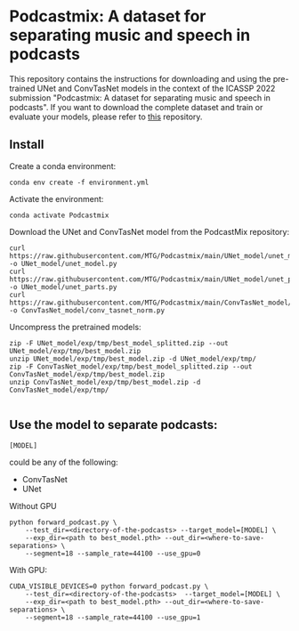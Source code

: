 # Podcastmix: A dataset for separating music and speech in podcasts

This repository contains the instructions for downloading and using the pre-trained UNet and ConvTasNet models in the context of the ICASSP 2022 submission "Podcastmix: A dataset for separating music and speech in podcasts".
If you want to download the complete dataset and train or evaluate your models, please refer to [this](https://github.com/MTG/Podcastmix) repository.

## Install
Create a conda environment:

```
conda env create -f environment.yml
```

Activate the environment:

```
conda activate Podcastmix
```

Download the UNet and ConvTasNet model from the PodcastMix repository:
```
curl https://raw.githubusercontent.com/MTG/Podcastmix/main/UNet_model/unet_model.py -o UNet_model/unet_model.py
curl https://raw.githubusercontent.com/MTG/Podcastmix/main/UNet_model/unet_parts.py -o UNet_model/unet_parts.py
curl https://raw.githubusercontent.com/MTG/Podcastmix/main/ConvTasNet_model/conv_tasnet_norm.py -o ConvTasNet_model/conv_tasnet_norm.py
```

Uncompress the pretrained models:

```
zip -F UNet_model/exp/tmp/best_model_splitted.zip --out UNet_model/exp/tmp/best_model.zip
unzip UNet_model/exp/tmp/best_model.zip -d UNet_model/exp/tmp/
zip -F ConvTasNet_model/exp/tmp/best_model_splitted.zip --out ConvTasNet_model/exp/tmp/best_model.zip
unzip ConvTasNet_model/exp/tmp/best_model.zip -d ConvTasNet_model/exp/tmp/
 
```

## Use the model to separate podcasts:

```
[MODEL]
```

could be any of the following:

- ConvTasNet
- UNet

Without GPU
```
python forward_podcast.py \
    --test_dir=<directory-of-the-podcasts> --target_model=[MODEL] \
    --exp_dir=<path to best_model.pth> --out_dir=<where-to-save-separations> \
    --segment=18 --sample_rate=44100 --use_gpu=0
```

With GPU:
```
CUDA_VISIBLE_DEVICES=0 python forward_podcast.py \
    --test_dir=<directory-of-the-podcasts>  --target_model=[MODEL] \
    --exp_dir=<path to best_model.pth> --out_dir=<where-to-save-separations> \
    --segment=18 --sample_rate=44100 --use_gpu=1
```
